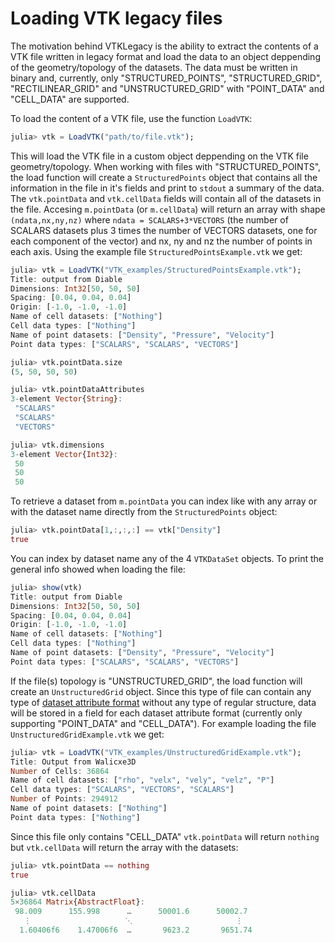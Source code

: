 # Loading VTK legacy files

The motivation behind VTKLegacy is the ability to extract the contents of a VTK file written in legacy format and load the data to an object deppending of the geometry/topology of the datasets.
The data must be written in binary and, currently, only "STRUCTURED\_POINTS", "STRUCTURED\_GRID", "RECTILINEAR\_GRID" and "UNSTRUCTURED\_GRID" with "POINT\_DATA" and "CELL\_DATA" are supported.

To load the content of a VTK file, use the function `LoadVTK`:

```julia
julia> vtk = LoadVTK("path/to/file.vtk");
```

This will load the VTK file in a custom object deppending on the VTK file geometry/topology. When working with files with "STRUCTURED\_POINTS", the load function will create
a `StructuredPoints` object that contains all the information in the file in it's fields and print to `stdout` a summary of the data. The `vtk.pointData` and `vtk.cellData` fields will contain all of the datasets in the file. Accesing `m.pointData` (or `m.cellData`) will return an array with shape `(ndata,nx,ny,nz)` where `ndata = SCALARS+3*VECTORS` (the number of SCALARS datasets plus 3 times the number of VECTORS datasets, one for each component of the vector) and nx, ny and nz the number of points in each axis. Using the example file `StructuredPointsExample.vtk` we get:

```julia
julia> vtk = LoadVTK("VTK_examples/StructuredPointsExample.vtk");
Title: output from Diable
Dimensions: Int32[50, 50, 50]
Spacing: [0.04, 0.04, 0.04]
Origin: [-1.0, -1.0, -1.0]
Name of cell datasets: ["Nothing"]
Cell data types: ["Nothing"]
Name of point datasets: ["Density", "Pressure", "Velocity"]
Point data types: ["SCALARS", "SCALARS", "VECTORS"]

julia> vtk.pointData.size
(5, 50, 50, 50)

julia> vtk.pointDataAttributes
3-element Vector{String}:
 "SCALARS"
 "SCALARS"
 "VECTORS"

julia> vtk.dimensions
3-element Vector{Int32}:
 50
 50
 50
```

To retrieve a dataset from `m.pointData` you can index like with any array or with the dataset name directly from the `StructuredPoints` object:

```julia
julia> vtk.pointData[1,:,:,:] == vtk["Density"]
true
```
You can index by dataset name any of the 4 `VTKDataSet` objects. To print the general info showed when loading the file:

```julia
julia> show(vtk)
Title: output from Diable
Dimensions: Int32[50, 50, 50]
Spacing: [0.04, 0.04, 0.04]
Origin: [-1.0, -1.0, -1.0]
Name of cell datasets: ["Nothing"]
Cell data types: ["Nothing"]
Name of point datasets: ["Density", "Pressure", "Velocity"]
Point data types: ["SCALARS", "SCALARS", "VECTORS"]
```

If the file(s) topology is "UNSTRUCTURED\_GRID", the load function will create an `UnstructuredGrid` object. Since this type of file can contain any type of [dataset attribute format](https://docs.vtk.org/en/latest/design_documents/VTKFileFormats.html) without any type of regular structure, data will be stored in a field for each dataset attribute format (currently only supporting "POINT\_DATA" and "CELL\_DATA"). For example loading the file `UnstructuredGridExample.vtk` we get:

```julia
julia> vtk = LoadVTK("VTK_examples/UnstructuredGridExample.vtk");
Title: Output from Walicxe3D
Number of Cells: 36864
Name of cell datasets: ["rho", "velx", "vely", "velz", "P"]
Cell data types: ["SCALARS", "VECTORS", "SCALARS"]
Number of Points: 294912
Name of point datasets: ["Nothing"]
Point data types: ["Nothing"]
```

Since this file only contains "CELL_DATA" `vtk.pointData` will return `nothing` but `vtk.cellData` will return the array with the datasets:

```julia
julia> vtk.pointData == nothing
true

julia> vtk.cellData
5×36864 Matrix{AbstractFloat}:
 98.009      155.998      …      50001.6      50002.7
   ⋮                     ⋱                       ⋮
  1.60406f6    1.47006f6  …       9623.2       9651.74
```
